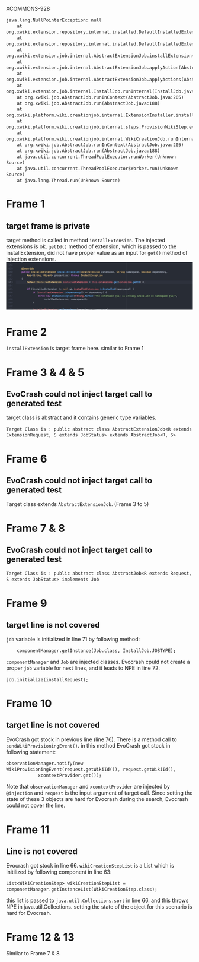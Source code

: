 XCOMMONS-928

```
java.lang.NullPointerException: null
    at org.xwiki.extension.repository.internal.installed.DefaultInstalledExtensionRepository.applyInstallExtension(DefaultInstalledExtensionRepository.java:449)
    at org.xwiki.extension.repository.internal.installed.DefaultInstalledExtensionRepository.installExtension(DefaultInstalledExtensionRepository.java:691)
    at org.xwiki.extension.job.internal.AbstractExtensionJob.installExtension(AbstractExtensionJob.java:257)
    at org.xwiki.extension.job.internal.AbstractExtensionJob.applyAction(AbstractExtensionJob.java:204)
    at org.xwiki.extension.job.internal.AbstractExtensionJob.applyActions(AbstractExtensionJob.java:151)
    at org.xwiki.extension.job.internal.InstallJob.runInternal(InstallJob.java:150)
    at org.xwiki.job.AbstractJob.runInContext(AbstractJob.java:205)
    at org.xwiki.job.AbstractJob.run(AbstractJob.java:188)
    at org.xwiki.platform.wiki.creationjob.internal.ExtensionInstaller.installExtension(ExtensionInstaller.java:73)
    at org.xwiki.platform.wiki.creationjob.internal.steps.ProvisionWikiStep.execute(ProvisionWikiStep.java:78)
    at org.xwiki.platform.wiki.creationjob.internal.WikiCreationJob.runInternal(WikiCreationJob.java:80)
    at org.xwiki.job.AbstractJob.runInContext(AbstractJob.java:205)
    at org.xwiki.job.AbstractJob.run(AbstractJob.java:188)
    at java.util.concurrent.ThreadPoolExecutor.runWorker(Unknown Source)
    at java.util.concurrent.ThreadPoolExecutor$Worker.run(Unknown Source)
    at java.lang.Thread.run(Unknown Source)
```

# Frame 1
## target frame is private
target method is called in method `installExtension`.
The injected extensions is ok.
`getId()` method of extension, which is passed to the installExtension, did not have proper value as an input for `get()` method of injection extensions.
![Alt text](screenshots/12.jpg?raw=true "XCOMMONS-928")

# Frame 2
`installExtension` is target frame here.
similar to Frame 1

# Frame 3 & 4 & 5
## EvoCrash could not inject target call to generated test
target class is abstract and it contains generic type variables.
```
Target Class is : public abstract class AbstractExtensionJob<R extends ExtensionRequest, S extends JobStatus> extends AbstractJob<R, S>
```
# Frame 6
## EvoCrash could not inject target call to generated test
Target class extends `AbstractExtensionJob`. (Frame 3 to 5)

# Frame 7 & 8
## EvoCrash could not inject target call to generated test
```
Target Class is : public abstract class AbstractJob<R extends Request, S extends JobStatus> implements Job
```

# Frame 9
## target line is not covered
`job` variable is initialized in line 71 by following method:
```
    componentManager.getInstance(Job.class, InstallJob.JOBTYPE);
```
`componentManager` and `Job` are injected classes.
Evocrash cpuld not create a proper `job` variable for next lines, and it leads to NPE in line 72:
```
job.initialize(installRequest);
```

# Frame 10
## target line is not covered
EvoCrash got stock in previous line (line 76).
There is a method call to  `sendWikiProvisioningEvent()`.
in this method EvoCrash got stock in following statement:
```
observationManager.notify(new WikiProvisioningEvent(request.getWikiId()), request.getWikiId(),
            xcontextProvider.get());
```
Note that `observationManager` and `xcontextProvider` are injected by `@injection` and `request` is the input argument of target call.
Since setting the state of these 3 objects are hard for Evocrash during the search, Evocrash could not cover the line.

# Frame 11
## Line is not covered
Evocrash got stock in line 66.
`wikiCreationStepList` is a List which is initilized  by following component in line 63:
```
List<WikiCreationStep> wikiCreationStepList = componentManager.getInstanceList(WikiCreationStep.class);
```
this list is passed to `java.util.Collections.sort` in line 66. and this throws NPE in java.util.Collections.
setting the state of the object for this scenario is hard for Evocrash.

# Frame 12 & 13
Similar to Frame 7 & 8


